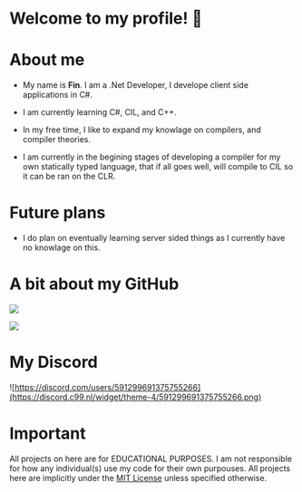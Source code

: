 # Welcome to my profile! 👋

# About me
- My name is **Fin**. I am a .Net Developer, I develope client side applications in C#. 

- I am currently learning C#, CIL, and C++.

- In my free time, I like to expand my knowlage on compilers, and compiler theories.

- I am currently in the begining stages of developing a compiler for my own statically typed language, that if all goes well, will compile to CIL so it can be ran on the CLR.

# Future plans
- I do plan on eventually learning server sided things as I currently have no knowlage on this.

# A bit about my GitHub
![](https://github-readme-stats.vercel.app/api?username=finitecs&show_icons=true&include_all_commits=true&theme=tokyonight&border_radius=10)

![](https://github-readme-stats.vercel.app/api/top-langs/?username=finitecs&layout=compact&theme=tokyonight&border_radius=10&langs_count=10)

# My Discord
![https://discord.com/users/591299691375755266](https://discord.c99.nl/widget/theme-4/591299691375755266.png)

# Important
All projects on here are for EDUCATIONAL PURPOSES. I am not responsible for how any individual(s) use my code for their own purpouses. All projects here are implicitly under the [MIT License](https://opensource.org/licenses/MIT) unless specified otherwise.
